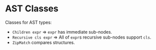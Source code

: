 # AST Classes

Classes for AST types:

* `Children expr` => `expr` has immediate sub-nodes.
* `Recursive cls expr` => All of `expr`s recursive sub-nodes support `cls`.
* `ZipMatch` compares structures.
